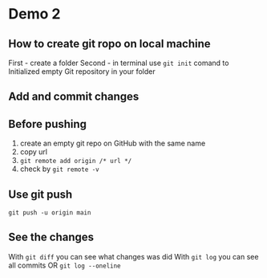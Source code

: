 # Demo 2

## How to create git ropo on local machine

First - create a folder
Second - in terminal use `git init` comand to Initialized empty Git repository in your folder

## Add and commit changes

## Before pushing

1. create an empty git repo on GitHub with the same name 
2. copy url
3. `git remote add origin /* url */ `
4. check by `git remote -v`

## Use git push

`git push -u origin main`

## See the changes 

With `git diff` you can see what changes was did 
With `git log` you can see all commits OR `git log --oneline`
